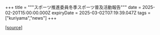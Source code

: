 +++
title = """スポーツ推進委員冬季スポーツ普及活動報告"""
date = 2025-02-20T15:00:00.000Z
expiryDate = 2025-03-02T07:19:39.047Z
tags = ["kuriyama","news"]
+++


[[source]](https://www.town.kuriyama.hokkaido.jp/soshiki/55/30417.html)
